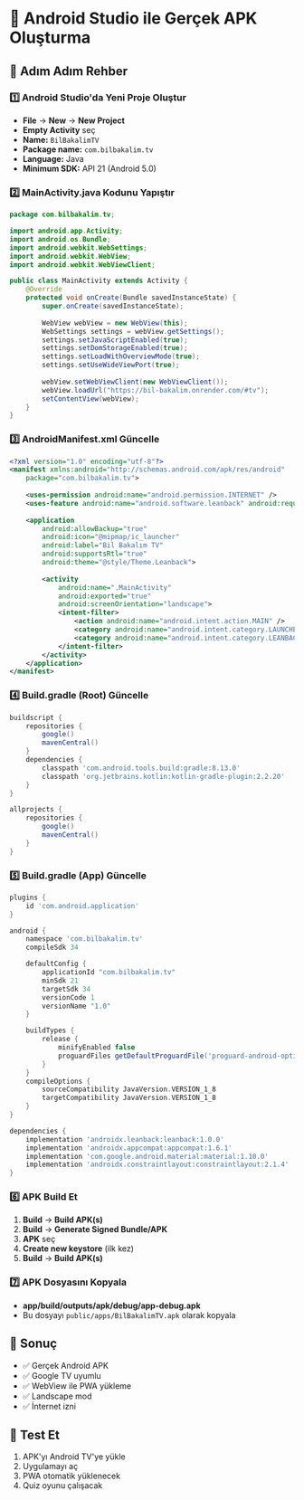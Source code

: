 # 🚀 Android Studio ile Gerçek APK Oluşturma

## 📱 Adım Adım Rehber

### 1️⃣ **Android Studio'da Yeni Proje Oluştur**
- **File** → **New** → **New Project**
- **Empty Activity** seç
- **Name:** `BilBakalimTV`
- **Package name:** `com.bilbakalim.tv`
- **Language:** Java
- **Minimum SDK:** API 21 (Android 5.0)

### 2️⃣ **MainActivity.java Kodunu Yapıştır**
```java
package com.bilbakalim.tv;

import android.app.Activity;
import android.os.Bundle;
import android.webkit.WebSettings;
import android.webkit.WebView;
import android.webkit.WebViewClient;

public class MainActivity extends Activity {
    @Override
    protected void onCreate(Bundle savedInstanceState) {
        super.onCreate(savedInstanceState);
        
        WebView webView = new WebView(this);
        WebSettings settings = webView.getSettings();
        settings.setJavaScriptEnabled(true);
        settings.setDomStorageEnabled(true);
        settings.setLoadWithOverviewMode(true);
        settings.setUseWideViewPort(true);
        
        webView.setWebViewClient(new WebViewClient());
        webView.loadUrl("https://bil-bakalim.onrender.com/#tv");
        setContentView(webView);
    }
}
```

### 3️⃣ **AndroidManifest.xml Güncelle**
```xml
<?xml version="1.0" encoding="utf-8"?>
<manifest xmlns:android="http://schemas.android.com/apk/res/android"
    package="com.bilbakalim.tv">
    
    <uses-permission android:name="android.permission.INTERNET" />
    <uses-feature android:name="android.software.leanback" android:required="true" />
    
    <application
        android:allowBackup="true"
        android:icon="@mipmap/ic_launcher"
        android:label="Bil Bakalım TV"
        android:supportsRtl="true"
        android:theme="@style/Theme.Leanback">
        
        <activity
            android:name=".MainActivity"
            android:exported="true"
            android:screenOrientation="landscape">
            <intent-filter>
                <action android:name="android.intent.action.MAIN" />
                <category android:name="android.intent.category.LAUNCHER" />
                <category android:name="android.intent.category.LEANBACK_LAUNCHER" />
            </intent-filter>
        </activity>
    </application>
</manifest>
```

### 4️⃣ **Build.gradle (Root) Güncelle**
```gradle
buildscript {
    repositories {
        google()
        mavenCentral()
    }
    dependencies {
        classpath 'com.android.tools.build:gradle:8.13.0'
        classpath 'org.jetbrains.kotlin:kotlin-gradle-plugin:2.2.20'
    }
}

allprojects {
    repositories {
        google()
        mavenCentral()
    }
}
```

### 5️⃣ **Build.gradle (App) Güncelle**
```gradle
plugins {
    id 'com.android.application'
}

android {
    namespace 'com.bilbakalim.tv'
    compileSdk 34

    defaultConfig {
        applicationId "com.bilbakalim.tv"
        minSdk 21
        targetSdk 34
        versionCode 1
        versionName "1.0"
    }

    buildTypes {
        release {
            minifyEnabled false
            proguardFiles getDefaultProguardFile('proguard-android-optimize.txt'), 'proguard-rules.pro'
        }
    }
    compileOptions {
        sourceCompatibility JavaVersion.VERSION_1_8
        targetCompatibility JavaVersion.VERSION_1_8
    }
}

dependencies {
    implementation 'androidx.leanback:leanback:1.0.0'
    implementation 'androidx.appcompat:appcompat:1.6.1'
    implementation 'com.google.android.material:material:1.10.0'
    implementation 'androidx.constraintlayout:constraintlayout:2.1.4'
}
```

### 6️⃣ **APK Build Et**
1. **Build** → **Build APK(s)**
2. **Build** → **Generate Signed Bundle/APK**
3. **APK** seç
4. **Create new keystore** (ilk kez)
5. **Build** → **Build APK(s)**

### 7️⃣ **APK Dosyasını Kopyala**
- **app/build/outputs/apk/debug/app-debug.apk**
- Bu dosyayı `public/apps/BilBakalimTV.apk` olarak kopyala

## 🎯 **Sonuç**
- ✅ Gerçek Android APK
- ✅ Google TV uyumlu
- ✅ WebView ile PWA yükleme
- ✅ Landscape mod
- ✅ İnternet izni

## 📱 **Test Et**
1. APK'yı Android TV'ye yükle
2. Uygulamayı aç
3. PWA otomatik yüklenecek
4. Quiz oyunu çalışacak
